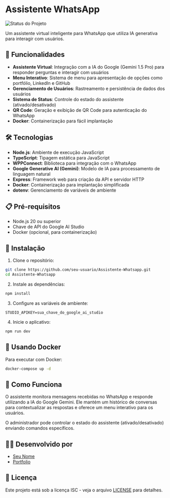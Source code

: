 # Assistente WhatsApp

![Status do Projeto](https://img.shields.io/badge/Status-Precisa%20de%20Manutenção-yellow)

Um assistente virtual inteligente para WhatsApp que utiliza IA generativa para interagir com usuários.

## 🚀 Funcionalidades

- **Assistente Virtual**: Integração com a IA do Google (Gemini 1.5 Pro) para responder perguntas e interagir com usuários
- **Menu Interativo**: Sistema de menu para apresentação de opções como portfólio, LinkedIn e GitHub
- **Gerenciamento de Usuários**: Rastreamento e persistência de dados dos usuários
- **Sistema de Status**: Controle do estado do assistente (ativado/desativado)
- **QR Code**: Geração e exibição de QR Code para autenticação do WhatsApp
- **Docker**: Containerização para fácil implantação

## 🛠️ Tecnologias

- **Node.js**: Ambiente de execução JavaScript
- **TypeScript**: Tipagem estática para JavaScript
- **WPPConnect**: Biblioteca para integração com o WhatsApp
- **Google Generative AI (Gemini)**: Modelo de IA para processamento de linguagem natural
- **Express**: Framework web para criação da API e servidor HTTP
- **Docker**: Containerização para implantação simplificada
- **dotenv**: Gerenciamento de variáveis de ambiente

## 📋 Pré-requisitos

- Node.js 20 ou superior
- Chave de API do Google AI Studio
- Docker (opcional, para containerização)

## 🔧 Instalação

1. Clone o repositório:
```bash
git clone https://github.com/seu-usuario/Assistente-Whatsapp.git
cd Assistente-Whatsapp
```

2. Instale as dependências:
```bash
npm install
```

3. Configure as variáveis de ambiente:
```
STUDIO_APIKEY=sua_chave_do_google_ai_studio
```

4. Inicie o aplicativo:
```bash
npm run dev
```

## 🐳 Usando Docker

Para executar com Docker:

```bash
docker-compose up -d
```

## 🧠 Como Funciona

O assistente monitora mensagens recebidas no WhatsApp e responde utilizando a IA do Google Gemini. Ele mantém um histórico de conversas para contextualizar as respostas e oferece um menu interativo para os usuários.

O administrador pode controlar o estado do assistente (ativado/desativado) enviando comandos específicos.

## 👨‍💻 Desenvolvido por

- [Seu Nome](https://github.com/seu-usuario)
- [Portfolio](https://FernandoSergio.dev.br)

## 📄 Licença

Este projeto está sob a licença ISC - veja o arquivo [LICENSE](LICENSE) para detalhes.
